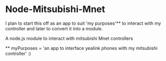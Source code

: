 Node-Mitsubishi-Mnet
====================

I plan to start this off as an app to suit 'my purposes'** to interact with my controller and later to convert it into a module.

A node.js module to interact with mitsubishi Mnet controllers

** myPurposes = 'an app to interface yealink phones with my mitsubishi controller' :)
